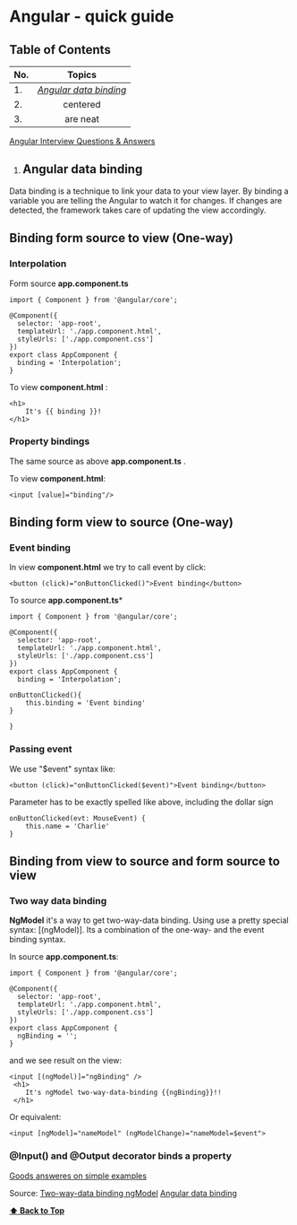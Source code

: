 # Angular - quick guide

## Table of Contents

| No.        | Topics           | 
| ------------- |:-------------:|
| 1.     | [*Angular data binding*](#angular-data-binding) 		|
| 2.   | centered      |
| 3. | are neat      |

[Angular Interview Questions & Answers](https://github.com/sudheerj/angular-interview-questions/blob/master/README.md?fbclid=IwAR2dDlNyYtdbvcl4_k-rQOX_xgjiKk0ehxr_0F7xGriCveEw8mBLejWCpNI#table-of-contents)


1. ## Angular data binding

Data binding is a technique to link your data to your view layer. By binding a variable you are telling the Angular to watch it for changes. If changes are detected, the framework takes care of updating the view accordingly.

## Binding form source to view (One-way)


### Interpolation

Form source **app.component.ts**
```
import { Component } from '@angular/core';

@Component({
  selector: 'app-root',
  templateUrl: './app.component.html',
  styleUrls: ['./app.component.css']
})
export class AppComponent {
  binding = 'Interpolation';
}
````

To view **component.html** :
```
<h1>
    It's {{ binding }}!
</h1>
```

### Property bindings

The same source as above **app.component.ts** .

To view **component.html**:
```
<input [value]="binding"/>
```

## Binding form view to source (One-way)

### Event binding

In view **component.html** we try to call event by click:
```
<button (click)="onButtonClicked()">Event binding</button>
```
To source **app.component.ts***
```
import { Component } from '@angular/core';

@Component({
  selector: 'app-root',
  templateUrl: './app.component.html',
  styleUrls: ['./app.component.css']
})
export class AppComponent {
  binding = 'Interpolation';

onButtonClicked(){
	this.binding = 'Event binding'
}

}
```

### Passing event

We use "\$event" syntax like:
```
<button (click)="onButtonClicked($event)">Event binding</button>
```
Parameter has to be exactly spelled like above, including the dollar sign
```
onButtonClicked(evt: MouseEvent) {
    this.name = 'Charlie'
}
```

## Binding from view to source and form source to view 

### Two way data binding

**NgModel** it's a way to get two-way-data binding. Using use a pretty special syntax: [(ngModel)]. Its a combination of the one-way- and the event binding syntax.

In source **app.component.ts**:
```
import { Component } from '@angular/core';

@Component({
  selector: 'app-root',
  templateUrl: './app.component.html',
  styleUrls: ['./app.component.css']
})
export class AppComponent {
  ngBinding = ''; 
}

```

and we see result on the view:
```
<input [(ngModel)]="ngBinding" />
 <h1>
    It's ngModel two-way-data-binding {{ngBinding}}!!
 </h1>
```

Or equivalent:
```
<input [ngModel]="nameModel" (ngModelChange)="nameModel=$event">
```

### @Input() and @Output decorator binds a property

[Goods answeres on simple examples](https://stackoverflow.com/questions/40077142/what-is-the-difference-betwen-input-and-output-in-angular2)

Source:
[Two-way-data binding ngModel](https://www.pluralsight.com/guides/one-and-two-way-data-binding-angular)
[Angular data binding](https://malcoded.com/posts/angular-data-binding/?fbclid=IwAR2MqBaP6NeS4vwHBUfYf03VaSYLpI6Vv6tBW1ImEeTTH9QjsoN-NSE_4SQ)

**[⬆ Back to Top](#table-of-contents)**

